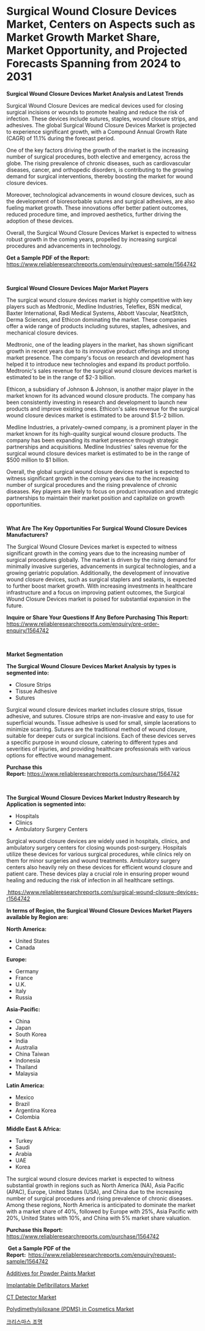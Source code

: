 <p><h1>Surgical Wound Closure Devices Market, Centers on Aspects such as Market Growth Market Share, Market Opportunity, and Projected Forecasts Spanning from 2024 to 2031</h1></p><p><strong>Surgical Wound Closure Devices Market Analysis and Latest Trends</strong></p>
<p><p>Surgical Wound Closure Devices are medical devices used for closing surgical incisions or wounds to promote healing and reduce the risk of infection. These devices include sutures, staples, wound closure strips, and adhesives. The global Surgical Wound Closure Devices Market is projected to experience significant growth, with a Compound Annual Growth Rate (CAGR) of 11.1% during the forecast period. </p><p>One of the key factors driving the growth of the market is the increasing number of surgical procedures, both elective and emergency, across the globe. The rising prevalence of chronic diseases, such as cardiovascular diseases, cancer, and orthopedic disorders, is contributing to the growing demand for surgical interventions, thereby boosting the market for wound closure devices. </p><p>Moreover, technological advancements in wound closure devices, such as the development of bioresorbable sutures and surgical adhesives, are also fueling market growth. These innovations offer better patient outcomes, reduced procedure time, and improved aesthetics, further driving the adoption of these devices.</p><p>Overall, the Surgical Wound Closure Devices Market is expected to witness robust growth in the coming years, propelled by increasing surgical procedures and advancements in technology.</p></p>
<p><strong>Get a Sample PDF of the Report:&nbsp;</strong> <a href="https://www.reliableresearchreports.com/enquiry/request-sample/1564742">https://www.reliableresearchreports.com/enquiry/request-sample/1564742</a></p>
<p>&nbsp;</p>
<p><strong>Surgical Wound Closure Devices Major Market Players</strong></p>
<p><p>The surgical wound closure devices market is highly competitive with key players such as Medtronic, Medline Industries, Teleflex, BSN medical, Baxter International, Radi Medical Systems, Abbott Vascular, NeatStitch, Derma Sciences, and Ethicon dominating the market. These companies offer a wide range of products including sutures, staples, adhesives, and mechanical closure devices.</p><p>Medtronic, one of the leading players in the market, has shown significant growth in recent years due to its innovative product offerings and strong market presence. The company's focus on research and development has helped it to introduce new technologies and expand its product portfolio. Medtronic's sales revenue for the surgical wound closure devices market is estimated to be in the range of $2-3 billion.</p><p>Ethicon, a subsidiary of Johnson & Johnson, is another major player in the market known for its advanced wound closure products. The company has been consistently investing in research and development to launch new products and improve existing ones. Ethicon's sales revenue for the surgical wound closure devices market is estimated to be around $1.5-2 billion.</p><p>Medline Industries, a privately-owned company, is a prominent player in the market known for its high-quality surgical wound closure products. The company has been expanding its market presence through strategic partnerships and acquisitions. Medline Industries' sales revenue for the surgical wound closure devices market is estimated to be in the range of $500 million to $1 billion.</p><p>Overall, the global surgical wound closure devices market is expected to witness significant growth in the coming years due to the increasing number of surgical procedures and the rising prevalence of chronic diseases. Key players are likely to focus on product innovation and strategic partnerships to maintain their market position and capitalize on growth opportunities.</p></p>
<p>&nbsp;</p>
<p><strong>What Are The Key Opportunities For Surgical Wound Closure Devices Manufacturers?</strong></p>
<p><p>The Surgical Wound Closure Devices market is expected to witness significant growth in the coming years due to the increasing number of surgical procedures globally. The market is driven by the rising demand for minimally invasive surgeries, advancements in surgical technologies, and a growing geriatric population. Additionally, the development of innovative wound closure devices, such as surgical staplers and sealants, is expected to further boost market growth. With increasing investments in healthcare infrastructure and a focus on improving patient outcomes, the Surgical Wound Closure Devices market is poised for substantial expansion in the future.</p></p>
<p><strong>Inquire or Share Your Questions If Any Before Purchasing This Report:</strong> <a href="https://www.reliableresearchreports.com/enquiry/pre-order-enquiry/1564742">https://www.reliableresearchreports.com/enquiry/pre-order-enquiry/1564742</a></p>
<p>&nbsp;</p>
<p><strong>Market Segmentation</strong></p>
<p><strong>The Surgical Wound Closure Devices Market Analysis by types is segmented into:</strong></p>
<p><ul><li>Closure Strips</li><li>Tissue Adhesive</li><li>Sutures</li></ul></p>
<p><p>Surgical wound closure devices market includes closure strips, tissue adhesive, and sutures. Closure strips are non-invasive and easy to use for superficial wounds. Tissue adhesive is used for small, simple lacerations to minimize scarring. Sutures are the traditional method of wound closure, suitable for deeper cuts or surgical incisions. Each of these devices serves a specific purpose in wound closure, catering to different types and severities of injuries, and providing healthcare professionals with various options for effective wound management.</p></p>
<p><strong>Purchase this Report:&nbsp;</strong><a href="https://www.reliableresearchreports.com/purchase/1564742">https://www.reliableresearchreports.com/purchase/1564742</a></p>
<p>&nbsp;</p>
<p><strong>The Surgical Wound Closure Devices Market Industry Research by Application is segmented into:</strong></p>
<p><ul><li>Hospitals</li><li>Clinics</li><li>Ambulatory Surgery Centers</li></ul></p>
<p><p>Surgical wound closure devices are widely used in hospitals, clinics, and ambulatory surgery centers for closing wounds post-surgery. Hospitals utilize these devices for various surgical procedures, while clinics rely on them for minor surgeries and wound treatments. Ambulatory surgery centers also heavily rely on these devices for efficient wound closure and patient care. These devices play a crucial role in ensuring proper wound healing and reducing the risk of infection in all healthcare settings.</p></p>
<p><a href="https://www.reliableresearchreports.com/surgical-wound-closure-devices-r1564742">&nbsp;https://www.reliableresearchreports.com/surgical-wound-closure-devices-r1564742</a></p>
<p><strong>In terms of Region, the Surgical Wound Closure Devices Market Players available by Region are:</strong></p>
<p>
    <p> <strong> North America: </strong>
        <ul>
            <li>United States</li>
            <li>Canada</li>
        </ul>
        </p> 
    <p> <strong> Europe: </strong>
        <ul>
            <li>Germany</li>
            <li>France</li>
            <li>U.K.</li>
            <li>Italy</li>
            <li>Russia</li>
        </ul>
        </p> 
    <p> <strong> Asia-Pacific: </strong>
        <ul>
            <li>China</li>
            <li>Japan</li>
            <li>South Korea</li>
            <li>India</li>
            <li>Australia</li>
            <li>China Taiwan</li>
            <li>Indonesia</li>
            <li>Thailand</li>
            <li>Malaysia</li>
        </ul>
        </p> 
    <p> <strong> Latin America: </strong>
        <ul>
            <li>Mexico</li>
            <li>Brazil</li>
            <li>Argentina Korea</li>
            <li>Colombia</li>
        </ul>
        </p> 
    <p> <strong> Middle East & Africa: </strong>
        <ul>
            <li>Turkey</li>
            <li>Saudi</li>
            <li>Arabia</li>
            <li>UAE</li>
            <li>Korea</li>
        </ul>
    </p>
    </p>
<p><p>The surgical wound closure devices market is expected to witness substantial growth in regions such as North America (NA), Asia Pacific (APAC), Europe, United States (USA), and China due to the increasing number of surgical procedures and rising prevalence of chronic diseases. Among these regions, North America is anticipated to dominate the market with a market share of 40%, followed by Europe with 25%, Asia Pacific with 20%, United States with 10%, and China with 5% market share valuation.</p></p>
<p><strong>Purchase this Report: </strong><a href="https://www.reliableresearchreports.com/purchase/1564742">https://www.reliableresearchreports.com/purchase/1564742</a></p>
<p>&nbsp;<strong>Get a Sample PDF of the Report:&nbsp;&nbsp;</strong><a href="https://www.reliableresearchreports.com/enquiry/request-sample/1564742">https://www.reliableresearchreports.com/enquiry/request-sample/1564742</a></p>
<p><strong></strong></p>
<p><p><a href="https://issuu.com/reportprime-2/docs/additives-for-powder-paints-market-size-2030.pptx">Additives for Powder Paints Market</a></p><p><a href="https://github.com/brenzgnarento/Market-Research-Report-List-2/blob/main/implantable-defibrillators-market.md">Implantable Defibrillators Market</a></p><p><a href="https://github.com/MyrtisWest1/Market-Research-Report-List-1/blob/main/ct-detector-market.md">CT Detector Market</a></p><p><a href="https://issuu.com/reportprime-2/docs/polydimethylsiloxane-pdms-in-cosmetics-market-size">Polydimethylsiloxane (PDMS) in Cosmetics Market</a></p><p><a href="https://github.com/camron674/Market-Research-Report-List-1/blob/main/768105045857.md">크리스마스 조명</a></p></p>